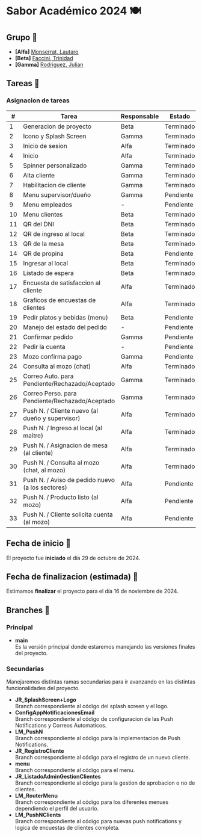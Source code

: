 # Sabor Académico 2024 🍽


## Grupo 🧠
- **[Alfa]** [Monserrat, Lautaro](https://github.com/llauu)
- **[Beta]** [Faccini, Trinidad](https://github.com/trinifaccini)
- **[Gamma]** [Rodriguez, Julian](https://github.com/rodriguezjulian)


## Tareas 📑
### Asignacion de tareas
| #  | Tarea                                                   | Responsable | Estado    |
| -- | ------------------------------------------------------- | ----------- | --------- |
| 1  | Generacion de proyecto                                  | Beta        | Terminado |
| 2  | Icono y Splash Screen                                   | Gamma       | Terminado |
| 3  | Inicio de sesion                                        | Alfa        | Terminado |
| 4  | Inicio                                                  | Alfa        | Terminado |
| 5  | Spinner personalizado                                   | Gamma       | Terminado |
| 6  | Alta cliente                                            | Gamma       | Terminado |
| 7  | Habilitacion de cliente                                 | Gamma       | Terminado |  
| 8  | Menu supervisor/dueño                                   | Gamma       | Pendiente |
| 9  | Menu empleados                                          | -           | Pendiente |
| 10 | Menu clientes                                           | Beta        | Terminado |
| 11 | QR del DNI                                              | Beta        | Terminado |
| 12 | QR de ingreso al local                                  | Beta        | Terminado |
| 13 | QR de la mesa                                           | Beta        | Terminado |
| 14 | QR de propina                                           | Beta        | Pendiente |
| 15 | Ingresar al local                                       | Beta        | Terminado |
| 16 | Listado de espera                                       | Beta        | Terminado |
| 17 | Encuesta de satisfaccion al cliente                     | Alfa        | Terminado |
| 18 | Graficos de encuestas de clientes                       | Alfa        | Terminado |
| 19 | Pedir platos y bebidas (menu)                           | Beta        | Pendiente |
| 20 | Manejo del estado del pedido                            | -           | Pendiente |
| 21 | Confirmar pedido                                        | Gamma       | Pendiente |
| 22 | Pedir la cuenta                                         | -           | Pendiente |
| 23 | Mozo confirma pago                                      | Gamma       | Pendiente |
| 24 | Consulta al mozo (chat)                                 | Alfa        | Terminado |
| 25 | Correo Auto. para Pendiente/Rechazado/Aceptado          | Gamma       | Terminado |
| 26 | Correo Perso. para Pendiente/Rechazado/Aceptado         | Gamma       | Terminado |
| 27 | Push N. / Cliente nuevo (al dueño y supervisor)         | Alfa        | Terminado |
| 28 | Push N. / Ingreso al local (al maitre)                  | Alfa        | Terminado |
| 29 | Push N. / Asignacion de mesa (al cliente)               | Alfa        | Terminado |
| 30 | Push N. / Consulta al mozo (chat, al mozo)              | Alfa        | Terminado |
| 31 | Push N. / Aviso de pedido nuevo (a los sectores)        | Alfa        | Pendiente |
| 32 | Push N. / Producto listo (al mozo)                      | Alfa        | Pendiente |
| 33 | Push N. / Cliente solicita cuenta (al mozo)             | Alfa        | Pendiente |


## Fecha de inicio 📆
El proyecto fue **iniciado** el día 29 de octubre de 2024.


## Fecha de finalizacion (estimada) 📆
Estimamos **finalizar** el proyecto para el día 16 de noviembre de 2024.


## Branches 🌿
### Principal
- **main**<br> Es la versión principal donde estaremos manejando las versiones finales del proyecto.


### Secundarias
Manejaremos distintas ramas secundarias para ir avanzando en las distintas funcionalidades del proyecto.
- **JR_SplashScreen+Logo**<br> Branch correspondiente al código del splash screen y el logo.
- **ConfigAppNotificacionesEmail**<br> Branch correspondiente al código de configuracion de las Push Notifications y Correos Automaticos.
- **LM_PushN**<br> Branch correspondiente al código para la implementacion de Push Notifications.
- **JR_RegistroCliente**<br> Branch correspondiente al código para el registro de un nuevo cliente.
- **menu**<br> Branch correspondiente al código para el menu.
- **JR_ListadoAdminGestionClientes**<br> Branch correspondiente al código para la gestion de aprobacion o no de clientes.
- **LM_RouterMenu**<br> Branch correspondiente al código para los diferentes menues dependiendo el perfil del usuario.
- **LM_PushNClients**<br> Branch correspondiente al código para nuevas push notifications y logica de encuestas de clientes completa.